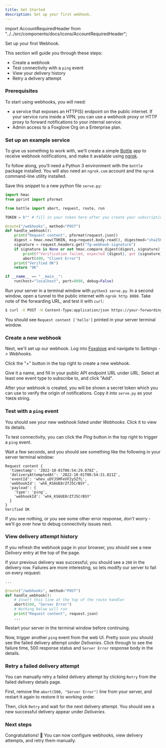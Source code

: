 ```yaml
---
title: Get Started
description: Set up your first webhook.
---
```


import AccountRequiredHeader from "../../src/components/docs/icons/AccountRequiredHeader";

<AccountRequiredHeader badgeText="Closed Beta, contact us for access" />

Set up your first Webhook.

This section will guide you through these steps:

- Create a webhook
- Test connectivity with a `ping` event
- View your delivery history
- Retry a delivery attempt

### Prerequisites

To start using webhooks, you will need:

- a service that exposes an HTTP(S) endpoint on the public internet. If your service runs inside a VPN, you can use a webhook proxy or HTTP proxy to forward notifications to your internal service.
- Admin access to a Foxglove Org on a Enterprise plan.

### Set up an example service

To give us something to work with, we'll create a simple [Bottle](https://bottlepy.org/) app to receive webhook notifications, and make it available using [ngrok](https://ngrok.com).

To follow along, you'll need a Python 3 environment with the `bottle` package installed. You will
also need an `ngrok.com` account and the `ngrok` command-line utility installed.

Save this snippet to a new python file `serve.py`:

```python title=serve.py
import hmac
from pprint import pformat

from bottle import abort, request, route, run

TOKEN = b"" # fill in your token here after you create your subscription

@route("/webhooks", method="POST")
def handle_webhook():
    print("Request content", pformat(request.json))
    digest = hmac.new(TOKEN, msg=request.body.read(), digestmod="sha256").hexdigest()
    signature = request.headers.get("fg-webhook-signature")
    if signature is None or not hmac.compare_digest(digest, signature):
        print(f"Verification failed, expected {digest}, got {signature}")
        abort(400, "Client Error")
    print("Verified OK")
    return "OK"

if __name__ == "__main__":
    run(host="localhost", port=8080, debug=False)
```

Run your server in a terminal window with `python3 serve.py`. In a second window, open a tunnel to the public internet with `ngrok http 8080`. Take note of the forwarding URL, and test it with `curl`:

```bash
$ curl -X POST -H Content-Type:application/json https://your-forwarding-url.ngrok-free.dev/webhooks -d '["hello"]'
```

You should see `Request content ['hello']` printed in your server terminal window.

### Create a new webhook

Next, we'll set up our webhook. Log into [Foxglove](https://console.foxglove.dev) and navigate to _Settings_ -> _Webhooks_.

Click the "+" button in the top right to create a new webhook.

Give it a name, and fill in your public API endpoint URL under _URL_. Select at least one event type to subscribe to, and click "Add".

After your webhook is created, you will be shown a secret token which you can use to verify the origin of notifications. Copy it into `serve.py` as your `TOKEN` string.

### Test with a `ping` event

You should see your new webhook listed under _Webhooks_. Click it to view its details.

To test connectivity, you can click the _Ping_ button in the top right to trigger a `ping` event.

Wait a few seconds, and you should see something like the following in your server terminal window:

```
Request content {
  'timestamp': '2022-10-01T06:54:29.078Z',
  'deliveryAttemptedAt': '2022-10-01T06:54:31.021Z',
  'eventId': 'whev_uDYJSMFeVF2y5ZfL',
  'webhookId': 'whk_KS6UE8rZfJ5CrBSY',
  'payload': {
    'type': 'ping',
    'webhookId': 'whk_KS6UE8rZfJ5CrBSY'
  }
}
Verified OK
```

If you see nothing, or you see some other error response, don't worry - we'll go over how to debug connectivity issues next.

### View delivery attempt history

If you refresh the webhook page in your browser, you should see a new _Delivery_ entry at the top of the page.

If your previous delivery was successful, you should see a `200` in the delivery row. Failures are more interesting, so
lets modify our server to fail on every request:

```python
...

@route("/webhooks", method="POST")
def handle_webhook():
    # Insert this line at the top of the route handler
    abort(500, "Server Error")
    # Nothing below will run
    print("Request content", request.json)
    ...
```

Restart your server in the terminal window before continuing.

Now, trigger another `ping` event from the web UI. Pretty soon you should see the failed delivery attempt under _Deliveries_. Click through to see the failure time, 500 response status and `Server Error` response body in the details.

### Retry a failed delivery attempt

You can manually retry a failed delivery attempt by clicking `Retry` from the failed delivery details page.

First, remove the `abort(500, "Server Error")` line from your server, and restart it again to restore it to working order.

Then, click `Retry` and wait for the next delivery attempt. You should see a new successful delivery appear under _Deliveries_.

### Next steps

Congratulations! 🦊 You can now configure webhooks, view delivery attempts, and retry them manually.
